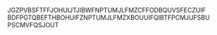 JGZPVBSFTFFJOHUIJTJIBWFNPTUMJLFMZCFFODBQUVSFECZUIF
BDFPGTQBEFTHBOHUIFZNPTUMJLFMZXBOUUIFQIBTFPCMJUFSBU
PSCMVFQSJOUT
